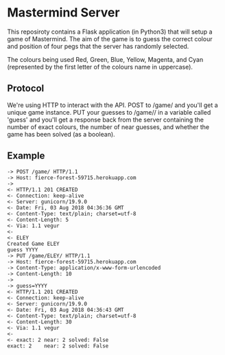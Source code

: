 # Mastermind Server

This reposiroty contains a Flask application (in Python3) that will setup a game 
of Mastermind. The aim of the game is to guess the correct colour and position 
of four pegs that the server has randomly selected. 

The colours being used Red, Green, Blue, Yellow, Magenta, and Cyan (represented 
by the first letter of the colours name in uppercase). 

## Protocol

We're using HTTP to interact with the API. POST to /game/ and you'll get a 
unique game instance. PUT your guesses to /game/<id>/ in a variable 
called 'guess' and you'll get a response back from the server containing the 
number of exact colours, the number of near guesses, and whether the game 
has been solved (as a boolean).

## Example

```
-> POST /game/ HTTP/1.1
-> Host: fierce-forest-59715.herokuapp.com
-> 
<- HTTP/1.1 201 CREATED
<- Connection: keep-alive
<- Server: gunicorn/19.9.0
<- Date: Fri, 03 Aug 2018 04:36:36 GMT
<- Content-Type: text/plain; charset=utf-8
<- Content-Length: 5
<- Via: 1.1 vegur
<- 
<- ELEY
Created Game ELEY
guess YYYY
-> PUT /game/ELEY/ HTTP/1.1
-> Host: fierce-forest-59715.herokuapp.com
-> Content-Type: application/x-www-form-urlencoded
-> Content-Length: 10
-> 
-> guess=YYYY
<- HTTP/1.1 201 CREATED
<- Connection: keep-alive
<- Server: gunicorn/19.9.0
<- Date: Fri, 03 Aug 2018 04:36:43 GMT
<- Content-Type: text/plain; charset=utf-8
<- Content-Length: 30
<- Via: 1.1 vegur
<- 
<- exact: 2	near: 2	solved: False
exact: 2	near: 2	solved: False
```
